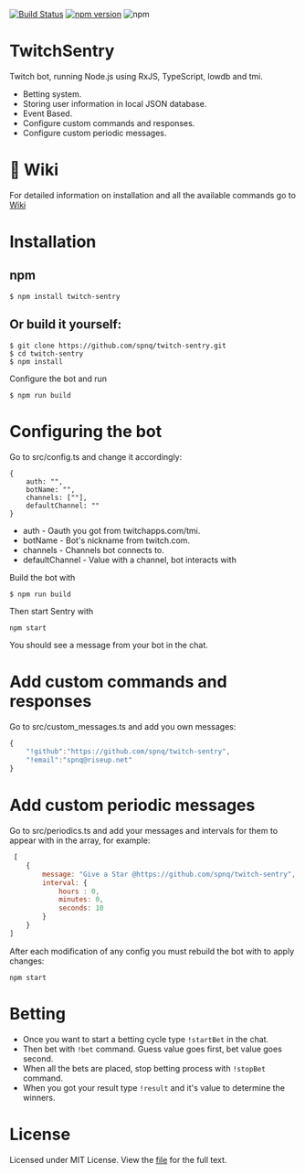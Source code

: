 [![Build Status](https://travis-ci.org/spnq/twitch-sentry.svg?branch=master)](https://travis-ci.org/spnq/twitch-sentry)
[![npm version](https://badge.fury.io/js/twitch-sentry.svg)](https://badge.fury.io/js/twitch-sentry)
![npm](https://img.shields.io/npm/dm/twitch-sentry.svg)
# TwitchSentry

Twitch bot, running Node.js using RxJS, TypeScript, lowdb and tmi.

* Betting system.
* Storing user information in local JSON database.
* Event Based.
* Configure custom commands and responses.
* Configure custom periodic messages.

# 📖 Wiki 
For detailed information on installation and all the available commands go to [Wiki](https://github.com/spnq/twitch-sentry/wiki)

# Installation

## npm
```Shell
$ npm install twitch-sentry
```

## Or build it yourself:
```Shell
$ git clone https://github.com/spnq/twitch-sentry.git
$ cd twitch-sentry
$ npm install
```

Configure the bot and run 

```Shell
$ npm run build
```

# Configuring the bot
 
Go to src/config.ts and change it accordingly:
```javascripts
{
    auth: "",
    botName: "",
    channels: [""],
    defaultChannel: ""
}
```
* auth - Oauth you got from twitchapps.com/tmi.
* botName - Bot's nickname from twitch.com.
* channels - Channels bot connects to.
* defaultChannel - Value with a channel, bot interacts with 

Build the bot with 

```Shell
$ npm run build
```

Then start Sentry with 
```Shell
npm start
```

You should see a message from your bot in the chat.

# Add custom commands and responses

Go to src/custom_messages.ts and add you own messages:
```javascript
{
    "!github":"https://github.com/spnq/twitch-sentry",
    "!email":"spnq@riseup.net"
}
```

# Add custom periodic messages

Go to src/periodics.ts and add your messages and intervals for them to appear with in the array, for example: 
```javascript
 [
    {
        message: "Give a Star @https://github.com/spnq/twitch-sentry",
        interval: {
            hours : 0,
            minutes: 0,
            seconds: 10
        }
    }
]
```

After each modification of any config you must rebuild the bot with to apply changes:
```Shell
npm start
```

# Betting

* Once you want to start a betting cycle type `!startBet` in the chat.
* Then bet with `!bet` command. Guess value goes first, bet value goes second. 
* When all the bets are placed, stop betting process with `!stopBet` command.
* When you got your result type `!result` and it's value to determine the winners.

# License

Licensed under MIT License. View the [file](https://github.com/spnq/twitch-sentry/blob/master/LICENSE) for the full text.
